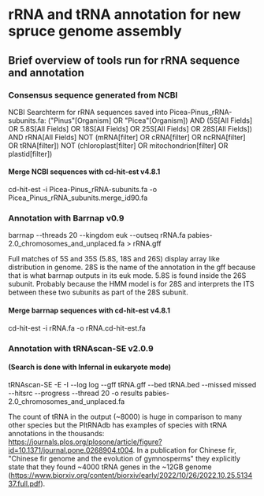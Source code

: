 # rRNA and tRNA annotation for new spruce genome assembly

## Brief overview of tools run for rRNA sequence and annotation
### Consensus sequence generated from NCBI
NCBI Searchterm for rRNA sequences saved into Picea-Pinus_rRNA-subunits.fa:
("Pinus"[Organism] OR "Picea"[Organism]) AND (5S[All Fields] OR 5.8S[All Fields] OR 18S[All Fields] OR 25S[All Fields] OR 28S[All Fields]) AND rRNA[All Fields] NOT (mRNA[filter] OR cRNA[filter] OR ncRNA[filter] OR tRNA[filter]) NOT (chloroplast[filter] OR mitochondrion[filter] OR plastid[filter])

#### Merge NCBI sequences with cd-hit-est v4.8.1
cd-hit-est -i Picea-Pinus_rRNA-subunits.fa -o Picea_Pinus_rRNA_subunits.merge_id90.fa

### Annotation with Barrnap v0.9
barrnap --threads 20 --kingdom euk --outseq rRNA.fa pabies-2.0_chromosomes_and_unplaced.fa > rRNA.gff

Full matches of 5S and 35S (5.8S, 18S and 26S) display array like distribution in genome. 28S is the name of the annotation in the gff because that is what barrnap outputs in its euk mode. 5.8S is found inside the 26S subunit. Probably because the HMM model is for 28S and interprets the ITS between these two subunits as part of the 28S subunit.

#### Merge barrnap sequences with cd-hit-est v4.8.1
cd-hit-est -i rRNA.fa -o rRNA.cd-hit-est.fa

### Annotation with tRNAscan-SE v2.0.9
#### (Search is done with Infernal in eukaryote mode)
tRNAscan-SE -E -I --log log --gff tRNA.gff --bed tRNA.bed --missed missed --hitsrc --progress --thread 20 -o results pabies-2.0_chromosomes_and_unplaced.fa

The count of tRNA in the output (~8000) is huge in comparison to many other species but the PltRNAdb has examples of species with tRNA annotations in the thousands: 
https://journals.plos.org/plosone/article/figure?id=10.1371/journal.pone.0268904.t004.
In a publication for Chinese fir, "Chinese fir genome and the evolution of gymnosperms" they explicitly state that they found ~4000 tRNA genes in the ~12GB genome (https://www.biorxiv.org/content/biorxiv/early/2022/10/26/2022.10.25.513437.full.pdf).
